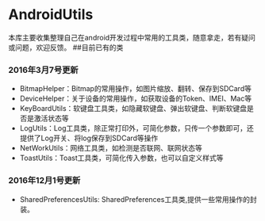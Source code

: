# AndroidUtils
本库主要收集整理自己在android开发过程中常用的工具类，随意拿走，若有疑问或问题，欢迎反馈。
##目前已有的类
### 2016年3月7号更新
+ BitmapHelper：Bitmap的常用操作，如图片缩放、翻转、保存到SDCard等
+ DeviceHelper：关于设备的常用操作，如获取设备的Token、IMEI、Mac等
+ KeyBoardUtils：软键盘工具类，如隐藏软键盘、弹出软键盘、判断软键盘是否是激活状态等
+ LogUtils：Log工具类，除正常打印外，可简化参数，只传一个参数即可，还提供了Log开关、将log保存到SDCard等操作
+ NetWorkUtils：网络工具类，如检测是否联网、联网状态等
+ ToastUtils：Toast工具类，可简化传入参数，也可以自定义样式等

### 2016年12月1号更新
+ SharedPreferencesUtils: SharedPreferences工具类,提供一些常用操作的封装。
